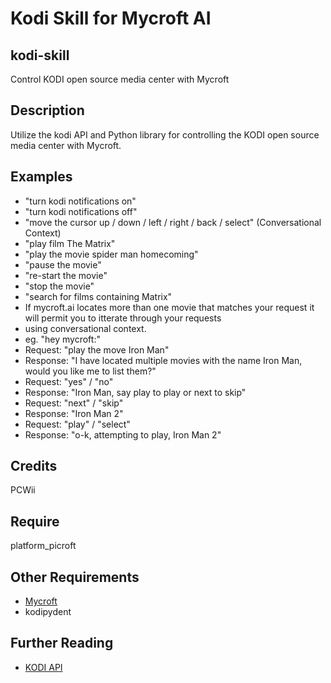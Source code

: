 # Kodi Skill for Mycroft AI
## kodi-skill
Control KODI open source media center with Mycroft

## Description 
Utilize the kodi API and Python library for controlling the KODI open source media center with Mycroft.
## Examples 
* "turn kodi notifications on"
* "turn kodi notifications off"
* "move the cursor up / down / left / right / back / select" (Conversational Context)
* "play film The Matrix"
* "play the movie spider man homecoming"
* "pause the movie"
* "re-start the movie"
* "stop the movie"
* "search for films containing Matrix"
* If mycroft.ai locates more than one movie that matches your request it will permit you to itterate through your requests
* using conversational context.
* eg. "hey mycroft:"
* Request: "play the move Iron Man"
* Response: "I have located multiple movies with the name Iron Man, would you like me to list them?"
* Request: "yes" / "no"
* Response: "Iron Man, say play to play or next to skip"
* Request: "next" / "skip"
* Response: "Iron Man 2"
* Request: "play" / "select"
* Response: "o-k, attempting to play, Iron Man 2"
## Credits
PCWii
## Require 
platform_picroft 
## Other Requirements
- [Mycroft](https://docs.mycroft.ai/installing.and.running/installation)
- kodipydent
## Further Reading
- [KODI API](https://kodi.wiki/index.php?title=JSON-RPC_API/v6)
